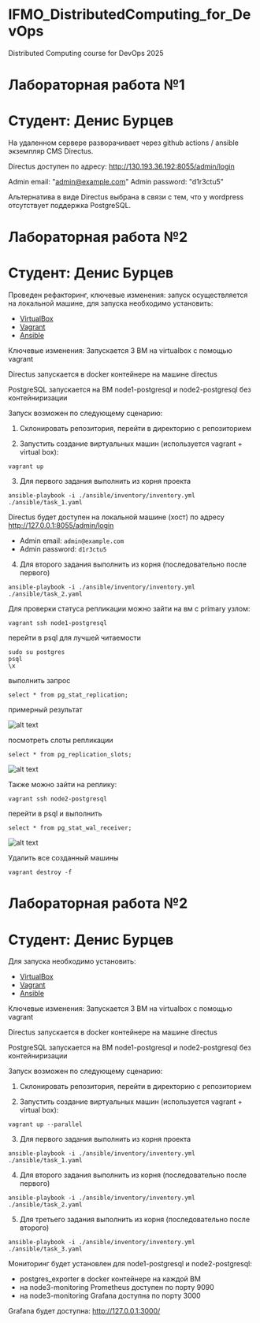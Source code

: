 # IFMO_DistributedComputing_for_DevOps
Distributed Computing course for DevOps 2025

# Лабораторная работа №1
# Студент: Денис Бурцев

На удаленном сервере разворачивает через github actions / ansible экземпляр CMS Directus.

Directus доступен по адресу: http://130.193.36.192:8055/admin/login

Admin email: "admin@example.com"
Admin password: "d1r3ctu5"

Альтернатива в виде Directus выбрана в связи с тем, что у wordpress отсутствует поддержка PostgreSQL.

# Лабораторная работа №2
# Студент: Денис Бурцев

Проведен рефакторинг, ключевые изменения: запуск осуществляется на локальной машине, для запуска необходимо установить:

- [VirtualBox](https://www.virtualbox.org/wiki/Downloads)
- [Vagrant](https://developer.hashicorp.com/vagrant/downloads)
- [Ansible](https://docs.ansible.com/ansible/latest/installation_guide/intro_installation.html)

Ключевые изменения: Запускается 3 ВМ на virtualbox с помощью vagrant

Directus запускается в docker контейнере на машине directus

PostgreSQL запускается на ВМ node1-postgresql и node2-postgresql без контейниризации

Запуск возможен по следующему сценарию:

1) Склонировать репозитория, перейти в директорию с репозиторием

2) Запустить создание виртуальных машин (используется vagrant + virtual box):

```
vagrant up
```

3) Для первого задания выполнить из корня проекта

```
ansible-playbook -i ./ansible/inventory/inventory.yml ./ansible/task_1.yaml
```

Directus будет доступен на локальной машине (хост) по адресу http://127.0.0.1:8055/admin/login

- Admin email: `admin@example.com`
- Admin password: `d1r3ctu5`

4) Для второго задания выполнить из корня (последовательно после первого)

```
ansible-playbook -i ./ansible/inventory/inventory.yml ./ansible/task_2.yaml
```

Для проверки статуса репликации можно зайти на вм с primary узлом:

```
vagrant ssh node1-postgresql
```
перейти в psql для лучшей читаемости

```
sudo su postgres
psql
\x
```
выполнить запрос
```
select * from pg_stat_replication;
```
примерный результат

![alt text](image.png)

посмотреть слоты репликации

```
select * from pg_replication_slots;
```

![alt text](image-1.png)

Также можно зайти на реплику:

```
vagrant ssh node2-postgresql
```
перейти в psql и выполнить

```
select * from pg_stat_wal_receiver;
```
![alt text](image-2.png)

Удалить все созданный машины

```
vagrant destroy -f
```

# Лабораторная работа №2
# Студент: Денис Бурцев

Для запуска необходимо установить:

- [VirtualBox](https://www.virtualbox.org/wiki/Downloads)
- [Vagrant](https://developer.hashicorp.com/vagrant/downloads)
- [Ansible](https://docs.ansible.com/ansible/latest/installation_guide/intro_installation.html)

Ключевые изменения: Запускается 3 ВМ на virtualbox с помощью vagrant

Directus запускается в docker контейнере на машине directus

PostgreSQL запускается на ВМ node1-postgresql и node2-postgresql без контейниризации

Запуск возможен по следующему сценарию:

1) Склонировать репозитория, перейти в директорию с репозиторием

2) Запустить создание виртуальных машин (используется vagrant + virtual box):

```
vagrant up --parallel
```

3) Для первого задания выполнить из корня проекта

```
ansible-playbook -i ./ansible/inventory/inventory.yml ./ansible/task_1.yaml
```

4) Для второго задания выполнить из корня (последовательно после первого)

```
ansible-playbook -i ./ansible/inventory/inventory.yml ./ansible/task_2.yaml
```

5) Для третьего задания выполнить из корня (последовательно после второго)

```
ansible-playbook -i ./ansible/inventory/inventory.yml ./ansible/task_3.yaml
```

Мониторинг будет установлен для node1-postgresql и node2-postgresql: 

- postgres_exporter в docker контейнере на каждой ВМ
- на node3-monitoring Prometheus доступен по порту 9090
- на node3-monitoring Grafana доступна по порту 3000

Grafana будет доступна: http://127.0.0.1:3000/
